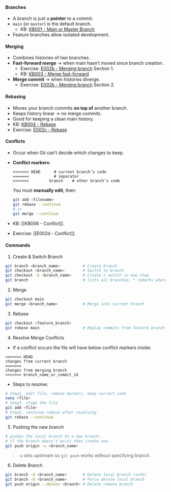 #### **Branches**

- A branch is just a **pointer** to a commit.
- `main` (or `master`) is the default branch.
	- KB: [KB001 - Main or Master Branch](../KBs/KB001%20-%20Main%20or%20Master%20Branch.md)
- Feature branches allow isolated development.
#### **Merging**

- Combines histories of two branches.
- **Fast-forward merge** → when main hasn’t moved since branch creation.
	- Exercise: [E002b - Merging branch](../Exercises/E002b%20-%20Merging%20branch.md) Section 1.
	- KB: [KB003 - Merge fast-forward](../KBs/KB003%20-%20Merge%20fast-forward.md)
- **Merge commit** → when histories diverge.
	- Exercise: [E002b - Merging branch](../Exercises/E002b%20-%20Merging%20branch.md) Section 2.
#### **Rebasing**

- Moves your branch commits **on top of** another branch.
- Keeps history linear → no merge commits.
- Good for keeping a clean main history.
- KB: [KB004 - Rebase](../KBs/KB004%20-%20Rebase.md)
- Exercise: [E002c - Rebase](../Exercises/E002c%20-%20Rebase.md)
#### **Conflicts**

- Occur when Git can’t decide which changes to keep.
- **Conflict markers**:

	```plaintext
	<<<<<<< HEAD      # current branch’s code
	=======           # separator
    >>>>>>> 		branch    # other branch’s code
	```

	 You must **manually edit**, then:

	```bash
	git add <filename>
	git rebase --continue
	# or
	git merge --continue
	```
- KB: [[KB006 - Conflict]].
- Exercise: [[E002d - Conflict]].
#### **Commands**
1. Create & Switch Branch
```bash
git branch <branch_name>          # Create branch
git checkout <branch_name>        # Switch to branch
git checkout -b <branch_name>     # Create + switch in one step
git branch                        # lists all branches; * remarks where you are
```
2. Merge
```bash
git checkout main
git merge <branch_name>           # Merge into current branch
```
3. Rebase
```bash
git checkout <feature_branch>
git rebase main                   # Replay commits from feature branch on top of main
```
4. Resolve Merge Conflicts
- If a conflict occurs the file will have below conflict markers inside:
```
<<<<<<< HEAD
changes from current branch
=======
changes from merging branch
>>>>>>> branch_name_or_commit_id
```
   - Steps to resolve:
```bash
# Step1, edit file, remove markers, keep correct code
nano <file>
# Step2, stage the file
git add <file>     
# Step3, continue rebase after resolving
git rebase --continue             
```
5.  Pushing the new branch
```bash
# pushes the local branch to a new branch.
# if the branch doesn't exist then create one.
git push origin -u <branch_name> 
```

>    `-u` sets upstream so `git push` works without specifying branch.

6. Delete Branch
```bash
git branch -d <branch_name>       # Delete local branch (safe)
git branch -D <branch_name>       # Force delete local branch
git push origin --delete <branch> # Delete remote branch
```
